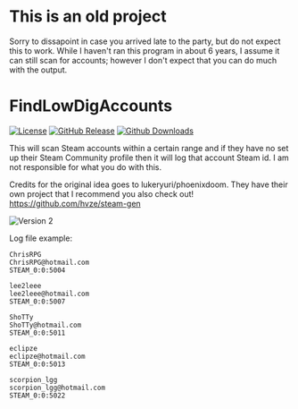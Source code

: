 # This is an old project

Sorry to dissapoint in case you arrived late to the party, but do not expect this to work. While I haven't ran this program in about 6 years, I assume it can still scan for accounts; however I don't expect that you can do much with the output.

# FindLowDigAccounts

[![License](https://img.shields.io/github/license/Ezzpify/FindLowDigAccounts.svg?label=License&maxAge=86400)](./LICENSE)
[![GitHub Release](https://img.shields.io/github/release/Ezzpify/FindLowDigAccounts.svg?label=Latest&maxAge=60)](https://github.com/Ezzpify/HourBoostr/releases/latest)
[![Github Downloads](https://img.shields.io/github/downloads/Ezzpify/FindLowDigAccounts/latest/total.svg?label=Downloads&maxAge=60)](https://github.com/Ezzpify/FindLowDigAccounts/releases/latest)

This will scan Steam accounts within a certain range and if they have no set up their Steam Community profile then it will log that account Steam id. I am not responsible for what you do with this.

Credits for the original idea goes to lukeryuri/phoenixdoom. They have their own project that I recommend you also check out! https://github.com/hvze/steam-gen

![Version 2](http://i.imgur.com/7rWbmJl.gif)

Log file example:
```
ChrisRPG
ChrisRPG@hotmail.com
STEAM_0:0:5004

lee2leee
lee2leee@hotmail.com
STEAM_0:0:5007

ShoTTy
ShoTTy@hotmail.com
STEAM_0:0:5011

eclipze
eclipze@hotmail.com
STEAM_0:0:5013

scorpion_lgg
scorpion_lgg@hotmail.com
STEAM_0:0:5022
```

